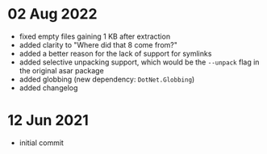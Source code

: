 ﻿# 02 Aug 2022
- fixed empty files gaining 1 KB after extraction
- added clarity to "Where did that 8 come from?"
- added a better reason for the lack of support for symlinks
- added selective unpacking support, which would be the `--unpack` flag in the original asar package
- added globbing (new dependency: `DotNet.Globbing`)
- added changelog

# 12 Jun 2021
- initial commit